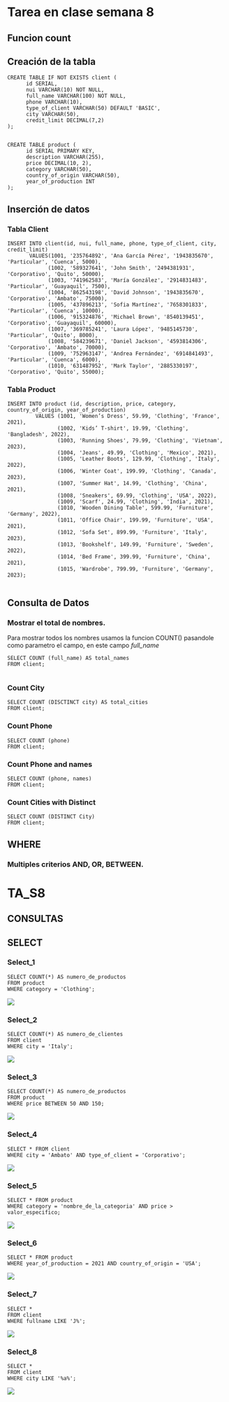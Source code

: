 # Tarea en clase semana 8
## Funcion count
## Creación de la tabla

```
CREATE TABLE IF NOT EXISTS client (
      id SERIAL,
      nui VARCHAR(10) NOT NULL,
      full_name VARCHAR(100) NOT NULL,
      phone VARCHAR(10),
      type_of_client VARCHAR(50) DEFAULT 'BASIC',
      city VARCHAR(50),
      credit_limit DECIMAL(7,2) 
);


CREATE TABLE product (
      id SERIAL PRIMARY KEY,
      description VARCHAR(255),
      price DECIMAL(10, 2),
      category VARCHAR(50),
      country_of_origin VARCHAR(50),
      year_of_production INT 
);

```

## Inserción de datos 
### Tabla Client
```
INSERT INTO client(id, nui, full_name, phone, type_of_client, city, credit_limit)
       VALUES(1001, '235764892', 'Ana García Pérez', '1943835670', 'Particular', 'Cuenca', 5000),
             (1002, '589327641', 'John Smith', '2494381931', 'Corporativo', 'Quito', 50000),
             (1003, '741962583', 'María González', '2914831483', 'Particular', 'Guayaquil', 7500),
             (1004, '862543198', 'David Johnson', '1943835670', 'Corporativo', 'Ambato', 75000),
             (1005, '437896213', 'Sofia Martínez', '7658301833', 'Particular', 'Cuenca', 10000),
             (1006, '915324876', 'Michael Brown', '8540139451', 'Corporativo', 'Guayaquil', 60000),
             (1007, '369785241', 'Laura López', '9485145730', 'Particular', 'Quito', 8000),
             (1008, '584239671', 'Daniel Jackson', '4593814306', 'Corporativo', 'Ambato', 70000),
             (1009, '752963147', 'Andrea Fernández', '6914841493', 'Particular', 'Cuenca', 6000),
             (1010, '631487952', 'Mark Taylor', '2885330197', 'Corporativo', 'Quito', 55000);
```

### Tabla Product

```
INSERT INTO product (id, description, price, category, country_of_origin, year_of_production)
         VALUES (1001, 'Women’s Dress', 59.99, 'Clothing', 'France', 2021),
                (1002, 'Kids’ T-shirt', 19.99, 'Clothing', 'Bangladesh', 2022),
                (1003, 'Running Shoes', 79.99, 'Clothing', 'Vietnam', 2023),
                (1004, 'Jeans', 49.99, 'Clothing', 'Mexico', 2021),
                (1005, 'Leather Boots', 129.99, 'Clothing', 'Italy', 2022),
                (1006, 'Winter Coat', 199.99, 'Clothing', 'Canada', 2023),
                (1007, 'Summer Hat', 14.99, 'Clothing', 'China', 2021),
                (1008, 'Sneakers', 69.99, 'Clothing', 'USA', 2022),
                (1009, 'Scarf', 24.99, 'Clothing', 'India', 2021),
                (1010, 'Wooden Dining Table', 599.99, 'Furniture', 'Germany', 2022),
                (1011, 'Office Chair', 199.99, 'Furniture', 'USA', 2021),
                (1012, 'Sofa Set', 899.99, 'Furniture', 'Italy', 2023),
                (1013, 'Bookshelf', 149.99, 'Furniture', 'Sweden', 2022),
                (1014, 'Bed Frame', 399.99, 'Furniture', 'China', 2021),
                (1015, 'Wardrobe', 799.99, 'Furniture', 'Germany', 2023);
 
```


## Consulta de Datos

### Mostrar el total de nombres.
Para mostrar todos los nombres usamos la funcion COUNT() pasandole como parametro el campo, en este campo *full_name*

```
SELECT COUNT (full_name) AS total_names
FROM client;
```

<img src="">


### Count City

```
SELECT COUNT (DISCTINCT city) AS total_cities
FROM client;

```

### Count Phone

```
SELECT COUNT (phone)
FROM client;
```

### Count Phone and names

```
SELECT COUNT (phone, names)
FROM client;
```

### Count Cities with Distinct

```
SELECT COUNT (DISTINCT City)
FROM client;
```


## WHERE
### Multiples criterios AND, OR, BETWEEN.



# TA_S8

## CONSULTAS


## SELECT
### Select_1
```
SELECT COUNT(*) AS numero_de_productos
FROM product
WHERE category = 'Clothing';

```
<img src='\capturas\Select_1.png'>

### Select_2

```
SELECT COUNT(*) AS numero_de_clientes
FROM client
WHERE city = 'Italy';

```
<img src='\capturas\Select_2.png'>

### Select_3

```
SELECT COUNT(*) AS numero_de_productos
FROM product
WHERE price BETWEEN 50 AND 150;

```

<img src='\capturas\Select_3.png'>

### Select_4

```
SELECT * FROM client
WHERE city = 'Ambato' AND type_of_client = 'Corporativo';

```

<img src='\capturas\Select_4.png'>

### Select_5

```
SELECT * FROM product
WHERE category = 'nombre_de_la_categoria' AND price > valor_especifico;

```

<img src='\capturas\Select_5.png'>

### Select_6

```
SELECT * FROM product
WHERE year_of_production = 2021 AND country_of_origin = 'USA';

```
<img src='\capturas\Select_6.png'>

### Select_7

```
SELECT *
FROM client
WHERE fullname LIKE 'J%';

```

<img src='\capturas\Select_7.png'>

### Select_8

```
SELECT *
FROM client
WHERE city LIKE '%a%';

```

<img src='\capturas\Select_8.png'>





